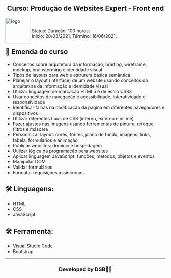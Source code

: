 <h2 align="center">Curso: Produção de Websites Expert - Front end</h2
   
  ​ <img align="left" alt="logo" width="80px" src="https://upload.wikimedia.org/wikipedia/commons/thumb/8/86/Senac_logo.svg/1280px-Senac_logo.svg.png">

  
  
Status: Duração: 100 horas;
        </br>Início: 28/03/2021, 
             Término: 16/06/2021.
  

  
## 🚀 Emenda do curso

- Conceitos sobre arquitetura da informação, briefing, wireframe, mockup, brainstorming e identidade visual
- Tipos de layouts para web e estrutura básica semântica
- Planejar o layout (interface) de um website usando conceitos da arquitetura da informação e identidade visual
- Utilizar linguagem de marcação HTML5 e de estilo CSS3
- Usar conceitos de navegação e acessibilidade, interatividade e responsividade
- Identificar falhas na codificação da página em diferentes navegadores e dispositivos
- Utilizar diferentes tipos de CSS (interno, externo e inLine)
- Fazer ajustes nas imagens usando ferramentas de pintura, retoque, filtros e máscara
- Personalizar layout: cores, fontes, plano de fundo, imagens, links, tabela, formulários e animação
- Publicar websites: domínio e hospedagem
- Utilizar lógica da programação para websites
- Aplicar linguagem JavaScript: funções, métodos, objetos e eventos
- Manipular DOM
- Validar formulários
- Formatar requisições assíncronas


## 🛠 Linguagens:

* HTML
* CSS
* JavaScript




## 🛠 Ferramenta:

* Visual Studio Code
* Bootstrap












---

<h3><p align= center>Developed by <strong>DSB🐱‍👤</strong></p><h3>

